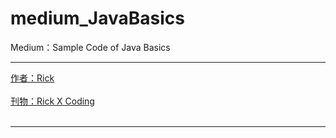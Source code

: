 # medium_JavaBasics
Medium：Sample Code of Java Basics
***
[作者：Rick](https://medium.com/@RickBSR)
</br></br>
[刊物：Rick X Coding](https://medium.com/rick-x-coding)
</br></br>
***
